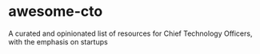 # awesome-cto
A curated and opinionated list of resources for Chief Technology Officers, with the emphasis on startups
